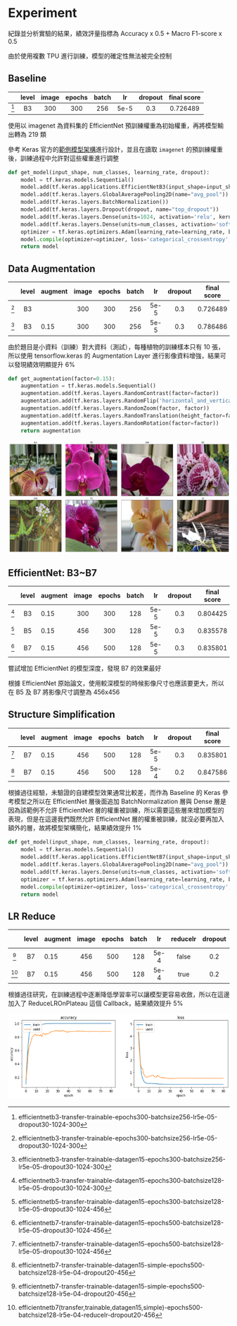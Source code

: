 # Experiment

紀錄並分析實驗的結果，績效評量指標為 Accuracy x 0.5 + Macro F1-score x 0.5

由於使用複數 TPU 進行訓練，模型的確定性無法被完全控制

## Baseline

|      | level | image | epochs | batch |  lr  | dropout | final score |
| :--: | :---: | :---: | :----: | :---: | :--: | :-----: | :---------: |
| [^1] |  B3   |  300  |  300   |  256  | 5e-5 |   0.3   |  0.726489   |

[^1]: efficientnetb3-transfer-trainable-epochs300-batchsize256-lr5e-05-dropout30-1024-300

使用以 imagenet 為資料集的 EfficientNet 預訓練權重為初始權重，再將模型輸出轉為 219 類

參考 Keras 官方的[範例模型架構](https://keras.io/examples/vision/image_classification_efficientnet_fine_tuning/)進行設計，並且在讀取 `imagenet` 的預訓練權重後，訓練過程中允許對這些權重進行調整

```python
def get_model(input_shape, num_classes, learning_rate, dropout):
    model = tf.keras.models.Sequential()
    model.add(tf.keras.applications.EfficientNetB3(input_shape=input_shape, include_top=False, weights='imagenet', drop_connect_rate=dropout))
    model.add(tf.keras.layers.GlobalAveragePooling2D(name="avg_pool"))
    model.add(tf.keras.layers.BatchNormalization())
    model.add(tf.keras.layers.Dropout(dropout, name="top_dropout"))
    model.add(tf.keras.layers.Dense(units=1024, activation='relu', kernel_initializer=tf.keras.initializers.he_uniform(seed=5397)))
    model.add(tf.keras.layers.Dense(units=num_classes, activation='softmax', kernel_initializer=tf.keras.initializers.he_uniform(seed=5397), name="pred"))
    optimizer = tf.keras.optimizers.Adam(learning_rate=learning_rate, beta_1=0.9, beta_2=0.999, epsilon=1e-08)
    model.compile(optimizer=optimizer, loss='categorical_crossentropy', metrics=['categorical_accuracy'])
    return model
```

## Data Augmentation

|      | level | augment | image | epochs | batch |  lr  | dropout | final score |
| :--: | :---: | :------ | :---: | :----: | :---: | :--: | :-----: | :---------: |
| [^1] |  B3   |         |  300  |  300   |  256  | 5e-5 |   0.3   |  0.726489   |
| [^2] |  B3   | 0.15    |  300  |  300   |  256  | 5e-5 |   0.3   |  0.786486   |

[^2]: efficientnetb3-transfer-trainable-datagen15-epochs300-batchsize256-lr5e-05-dropout30-1024-300

由於題目是小資料（訓練）對大資料（測試），每種植物的訓練樣本只有 10 張，所以使用 tensorflow.keras 的 Augmentation Layer 進行影像資料增強，結果可以發現績效明顯提升 6%

```python
def get_augmentation(factor=0.15):
    augmentation = tf.keras.models.Sequential()
    augmentation.add(tf.keras.layers.RandomContrast(factor=factor))
    augmentation.add(tf.keras.layers.RandomFlip('horizontal_and_vertical'))
    augmentation.add(tf.keras.layers.RandomZoom(factor, factor))
    augmentation.add(tf.keras.layers.RandomTranslation(height_factor=factor, width_factor=factor))
    augmentation.add(tf.keras.layers.RandomRotation(factor=factor))
    return augmentation
```

![augmentation](augmentation.png)


## EfficientNet: B3~B7

|      | level | augment | image | epochs | batch |  lr  | dropout | final score |
| :--: | :---: | :------ | :---: | :----: | :---: | :--: | :-----: | :---------: |
| [^3] |  B3   | 0.15    |  300  |  300   |  128  | 5e-5 |   0.3   |  0.804425   |
| [^4] |  B5   | 0.15    |  456  |  300   |  128  | 5e-5 |   0.3   |  0.835578   |
| [^5] |  B7   | 0.15    |  456  |  500   |  128  | 5e-5 |   0.3   |  0.835801   |

[^3]: efficientnetb3-transfer-trainable-datagen15-epochs300-batchsize128-lr5e-05-dropout30-1024-300
[^4]: efficientnetb5-transfer-trainable-datagen15-epochs300-batchsize128-lr5e-05-dropout30-1024-456
[^5]: efficientnetb7-transfer-trainable-datagen15-epochs500-batchsize128-lr5e-05-dropout30-1024-456

嘗試增加 EfficientNet 的模型深度，發現 B7 的效果最好

根據 EfficientNet 原始論文，使用較深模型的時候影像尺寸也應該要更大，所以在 B5 及 B7 將影像尺寸調整為 456x456

## Structure Simplification

|      | level | augment | image | epochs | batch |  lr  | dropout | final score |
| :--: | :---: | :------ | :---: | :----: | :---: | :--: | :-----: | :---------: |
| [^5] |  B7   | 0.15    |  456  |  500   |  128  | 5e-5 |   0.3   |  0.835801   |
| [^6] |  B7   | 0.15    |  456  |  500   |  128  | 5e-4 |   0.2   |  0.847586   |

[^6]: efficientnetb7-transfer-trainable-datagen15-simple-epochs500-batchsize128-lr5e-04-dropout20-456

根據過往經驗，未驗證的自建模型效果通常比較差，而作為 Baseline 的 Keras 參考模型之所以在 EfficientNet 層後面追加 BatchNormalization 層與 Dense 層是因為該範例不允許 EfficientNet 層的權重被訓練，所以需要這些層來增加模型的表現，但是在這邊我們既然允許 EfficientNet 層的權重被訓練，就沒必要再加入額外的層，故將模型架構簡化，結果績效提升 1%

```python
def get_model(input_shape, num_classes, learning_rate, dropout):
    model = tf.keras.models.Sequential()
    model.add(tf.keras.applications.EfficientNetB7(input_shape=input_shape, include_top=False, weights='imagenet', drop_connect_rate=dropout))
    model.add(tf.keras.layers.GlobalAveragePooling2D(name="avg_pool"))
    model.add(tf.keras.layers.Dense(units=num_classes, activation='softmax', kernel_initializer=tf.keras.initializers.he_uniform(seed=5397), name="pred"))
    optimizer = tf.keras.optimizers.Adam(learning_rate=learning_rate, beta_1=0.9, beta_2=0.999, epsilon=1e-08)
    model.compile(optimizer=optimizer, loss='categorical_crossentropy', metrics=['categorical_accuracy'])
    return model
```

## LR Reduce

|      | level | augment | image | epochs | batch |  lr  | reducelr | dropout | final score |
| :--: | :---: | :------ | :---: | :----: | :---: | :--: | :------: | :-----: | :---------: |
| [^6] |  B7   | 0.15    |  456  |  500   |  128  | 5e-4 |  false   |   0.2   |  0.847586   |
| [^7] |  B7   | 0.15    |  456  |  500   |  128  | 5e-4 |   true   |   0.2   |  0.892781   |

[^7]: efficientnetb7(transfer,trainable,datagen15,simple)-epochs500-batchsize128-lr5e-04-reducelr-dropout20-456

根據過往研究，在訓練過程中逐漸降低學習率可以讓模型更容易收斂，所以在這邊加入了 ReduceLROnPlateau 這個 Callback，結果績效提升 5%

![Alt text](efficientnetb7-transfer-trainable-datagen15-simple-epochs500-batchsize128-lr5e-04-reducelr-dropout20-456.png)
